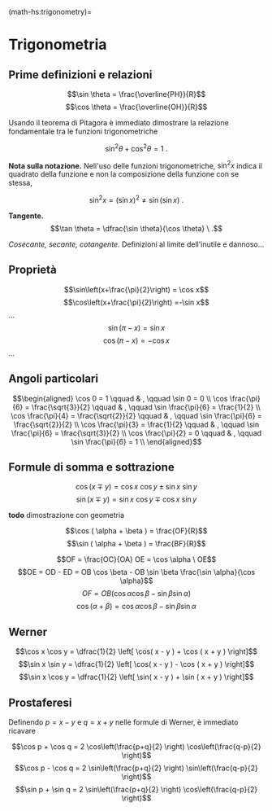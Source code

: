 (math-hs:trigonometry)=
# Trigonometria

## Prime definizioni e relazioni

$$\sin \theta = \frac{\overline{PH}}{R}$$
$$\cos \theta = \frac{\overline{OH}}{R}$$

Usando il teorema di Pitagora è immediato dimostrare la relazione fondamentale tra le funzioni trigonometriche

$$\sin^2 \theta + \cos^2 \theta = 1 \ .$$

**Nota sulla notazione.** Nell'uso delle funzioni trigonometriche, $\sin^2 x$ indica il quadrato della funzione e non la composizione della funzione con se stessa,

$$\sin^2 x = (\sin x)^2 \neq \sin( \sin x) \ .$$

**Tangente.** $$\tan \theta = \dfrac{\sin \theta}{\cos \theta} \ .$$

*Cosecante, secante, cotangente.* Definizioni al limite dell'inutile e dannoso...

## Proprietà
$$\sin\left(x+\frac{\pi}{2}\right) = \cos x$$
$$\cos\left(x+\frac{\pi}{2}\right) =-\sin x$$
...<br>
$$\sin(\pi - x) = \sin x$$
$$\cos(\pi - x) =-\cos x$$
...<br>

## Angoli particolari
$$\begin{aligned}
\cos 0 = 1                              \qquad & , \qquad \sin 0 = 0 \\
\cos \frac{\pi}{6} = \frac{\sqrt{3}}{2} \qquad & , \qquad \sin \frac{\pi}{6} = \frac{1}{2}        \\
\cos \frac{\pi}{4} = \frac{\sqrt{2}}{2} \qquad & , \qquad \sin \frac{\pi}{6} = \frac{\sqrt{2}}{2} \\
\cos \frac{\pi}{3} = \frac{1}{2}        \qquad & , \qquad \sin \frac{\pi}{6} = \frac{\sqrt{3}}{2} \\
\cos \frac{\pi}{2} = 0                  \qquad & , \qquad \sin \frac{\pi}{6} = 1 \\
\end{aligned}$$

## Formule di somma e sottrazione

$$\cos ( x \mp y ) = \cos x \ \cos y \pm \sin x \ \sin y$$
$$\sin ( x \mp y ) = \sin x \ \cos y \mp \cos x \ \sin y$$

**todo** dimostrazione con geometria

$$\cos ( \alpha + \beta ) = \frac{OF}{R}$$
$$\sin ( \alpha + \beta ) = \frac{BF}{R}$$


$$OF = \frac{OC}{OA} OE = \cos \alpha \ OE$$
$$OE = OD - ED = OB \cos \beta - OB \sin \beta \frac{\sin \alpha}{\cos \alpha}$$
$$OF = OB \left( \cos \alpha \cos \beta - \sin \beta \sin \alpha  \right)$$
$$\cos (\alpha + \beta) = \cos \alpha \cos \beta - \sin \beta \sin \alpha$$ 


## Werner

$$\cos x \cos y = \dfrac{1}{2} \left[ \cos( x - y ) + \cos ( x + y ) \right]$$
$$\sin x \sin y = \dfrac{1}{2} \left[ \cos( x - y ) - \cos ( x + y ) \right]$$
$$\sin x \cos y = \dfrac{1}{2} \left[ \sin( x - y ) + \sin ( x + y ) \right]$$

## Prostaferesi

Definendo $p = x-y$ e $q = x+y$ nelle formule di Werner, è immediato ricavare

$$\cos p + \cos q = 2 \cos\left(\frac{p+q}{2} \right) \cos\left(\frac{q-p}{2} \right)$$
$$\cos p - \cos q = 2 \sin\left(\frac{p+q}{2} \right) \sin\left(\frac{q-p}{2} \right)$$
$$\sin p + \sin q = 2 \sin\left(\frac{p+q}{2} \right) \cos\left(\frac{q-p}{2} \right)$$









